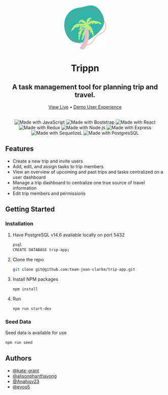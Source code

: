 <div align="center">
<img src="public/logo.png" height="140px"/>
    <h1 align="center">Trippn</h1>
    <h2 align="center">A task management tool for planning trip and travel.</h2>
    <p align="center">
    <a href="https://trippn.onrender.com/">View Live</a>
    &#x2022
    <a href="https://trippn.onrender.com/demo">Demo User Experience</a>
    </p>
    <br />
    <div align="center">
        <img src='https://img.shields.io/badge/JavaScript-323330?style=for-the-badge&logo=javascript&logoColor=F7DF1E' alt='Made with JavaScript'/>
        <img src='https://img.shields.io/badge/Bootstrap-563D7C?style=for-the-badge&logo=bootstrap&logoColor=white' alt='Made with Bootstrap'/>
        <img src='https://img.shields.io/badge/React-20232A?style=for-the-badge&logo=react&logoColor=61DAFB' alt='Made with React'/>
        <img src='https://img.shields.io/badge/Redux-593D88?style=for-the-badge&logo=redux&logoColor=white' alt='Made with Redux'/>
        <img src='https://img.shields.io/badge/Node.js-339933?style=for-the-badge&logo=nodedotjs&logoColor=white' alt='Made with Node.js'/>
        <img src='https://img.shields.io/badge/Express.js-000000?style=for-the-badge&logo=express&logoColor=white' alt='Made with Express'/>
        <img src='https://img.shields.io/badge/Sequelize-52B0E7?style=for-the-badge&logo=Sequelize&logoColor=white' alt='Made with SequelizeL'/>
        <img src='https://img.shields.io/badge/PostgreSQL-316192?style=for-the-badge&logo=postgresql&logoColor=white' alt='Made with PostgresSQL'/>
        <br />
    </div>
</div>

## Features

- Create a new trip and invite users
- Add, edit, and assign tasks to trip members
- View an overview of upcoming and past trips and tasks centralized on a user dashboard
- Manage a trip dashboard to centralize one true source of travel information
- Edit trip members and permissions

## Getting Started

### Installation

1. Have PostgreSQL v14.6 available locally on port 5432
   ```sh
   psql
   CREATE DATABASE trip-app;
   ```
2. Clone the repo
   ```sh
   git clone git@github.com:team-joan-clarke/trip-app.git
   ```
3. Install NPM packages
   ```sh
   npm install
   ```
4. Run
   ```sh
   npm run start-dev
   ```

### Seed Data

Seed data is available for use

```sh
npm run seed
```

## Authors

- [@kate-grant](https://www.github.com/kate-grant)
- [@alisonphanthavong](https://github.com/alisonphanthavong)
- [@Anahisv23](https://github.com/Anahisv23)
- [@eyoo5](https://github.com/eyoo5)
